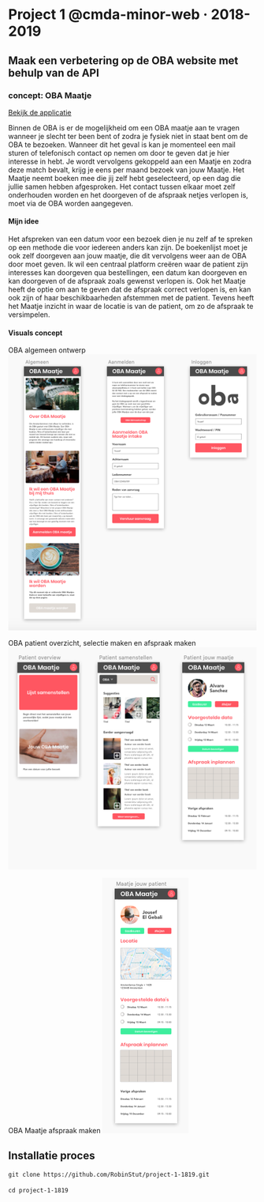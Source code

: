 # Project 1 @cmda-minor-web · 2018-2019

## Maak een verbetering op de OBA website met behulp van de API

### concept: OBA Maatje

[Bekijk de applicatie](https://robinstut.github.io/project-1-1819/)


Binnen de OBA is er de mogelijkheid om een OBA maatje aan te vragen wanneer je slecht ter been bent of zodra je fysiek niet in staat bent om de OBA te bezoeken. Wanneer dit het geval is kan je momenteel een mail sturen of telefonisch contact op nemen om door te geven dat je hier interesse in hebt. Je wordt vervolgens gekoppeld aan een Maatje en zodra deze match bevalt, krijg je eens per maand bezoek van jouw Maatje. Het Maatje neemt boeken mee die jij zelf hebt geselecteerd, op een dag die jullie samen hebben afgesproken. Het contact tussen elkaar moet zelf onderhouden worden en het doorgeven of de afspraak netjes verlopen is, moet via de OBA worden aangegeven.

#### Mijn idee

Het afspreken van een datum voor een bezoek dien je nu zelf af te spreken op een methode die voor iedereen anders kan zijn. De boekenlijst moet je ook zelf doorgeven aan jouw maatje, die dit vervolgens weer aan de OBA door moet geven. Ik wil een centraal platform creëren waar de patient zijn interesses kan doorgeven qua bestellingen, een datum kan doorgeven en kan doorgeven of de afspraak zoals gewenst verlopen is. Ook het Maatje heeft de optie om aan te geven dat de afspraak correct verlopen is, en kan ook zijn of haar beschikbaarheden afstemmen met de patient. Tevens heeft het Maatje inzicht in waar de locatie is van de patient, om zo de afspraak te versimpelen.

#### Visuals concept

OBA algemeen ontwerp
![visual1](visual1.png)

OBA patient overzicht, selectie maken en afspraak maken
![visual2](visual2.png)

OBA Maatje afspraak maken
![visual3](visual3.png)


## Installatie proces

```
git clone https://github.com/RobinStut/project-1-1819.git

cd project-1-1819
```

